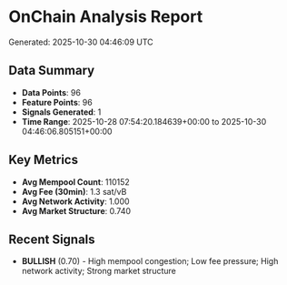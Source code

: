 # OnChain Analysis Report
Generated: 2025-10-30 04:46:09 UTC

## Data Summary
- **Data Points**: 96
- **Feature Points**: 96
- **Signals Generated**: 1
- **Time Range**: 2025-10-28 07:54:20.184639+00:00 to 2025-10-30 04:46:06.805151+00:00

## Key Metrics
- **Avg Mempool Count**: 110152
- **Avg Fee (30min)**: 1.3 sat/vB
- **Avg Network Activity**: 1.000
- **Avg Market Structure**: 0.740

## Recent Signals
- **BULLISH** (0.70) - High mempool congestion; Low fee pressure; High network activity; Strong market structure
